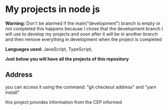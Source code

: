 # My projects in node js

**Warning:** Don't be alarmed if the main("development") branch is empty or not completed this happens because I chose that the development branch I will use to develop my projects and soon after it will be in another branch and then remove everything in development when the project is completed


**Languages used:**
JavaScript,
TypeScript,

**Just below you will have all the projects of this repository**

## Address

you can access it using the command: "git checkout address" and "yarn install"


this project provides information from the CEP informed


